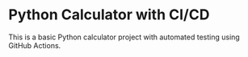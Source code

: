 # Python Calculator with CI/CD

This is a basic Python calculator project with automated testing using GitHub Actions.
